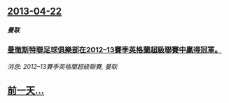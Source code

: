 ## [2013-04-22](/news/2013/04/22/index.md)

##### 曼联
### [ 曼徹斯特聯足球俱樂部在2012–13賽季英格蘭超級聯賽中贏得冠軍。](/news/2013/04/22/曼徹斯特聯足球俱樂部在2012-13賽季英格蘭超級聯賽中贏得冠軍.md)
_消息: 2012–13賽季英格蘭超級聯賽, 曼联_

## [前一天...](/news/2013/04/21/index.md)

